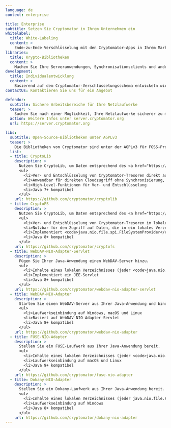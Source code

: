 ```yaml
---
language: de
context: enterprise

title: Enterprise
subtitle: Setzen Sie Cryptomator in Ihrem Unternehmen ein
whitelabel:
  title: White-Labeling
  content: >
    Ende-zu-Ende Verschlüsselung mit den Cryptomator-Apps in Ihrem Markendesign: Wir entwickeln für Sie individuelle Versionen der Apps.
libraries:
  title: Krypto-Bibliotheken
  content: >
    Machen Sie Ihre Serveranwendungen, Synchronisationsclients und andere Systeme sicherer mit der Cryptomator-Technologie: Unsere Bibliotheken lassen sich in viele Anwendungen integrieren.
development:
  title: Individualentwicklung
  content: >
    Basierend auf dem Cryptomator-Verschlüsselungsschema entwickeln wir für Sie individuelle Anwendungen und Systeme.
contactUs: Kontaktieren Sie uns für ein Angebot

defendor:
  subtitle: Sichere Arbeitsbereiche für Ihre Netzlaufwerke
  teaser: >
    Suchen Sie nach einer Möglichkeit, Ihre Netzlaufwerke sicherer zu machen? Da Cryptomator für Cloudspeicher optimiert ist und hauptsächlich von Privatanwendern genutzt wird, bieten wir mit Cryptomator Server ein neues Tool für Unternehmen und Teams an. Cryptomator Server fügt Sicherheitsfunktionen wie Anti-Malware-Filter, Dateiverschlüsselung, Dateiversionierung und Backups zu Ihren Cloud- oder netzwerkbasierten Dateispeichern hinzu.
  action: Weitere Infos unter server.cryptomator.org
  url: https://server.cryptomator.org

libs:
  subtitle: Open-Source-Bibliotheken unter AGPLv3
  teaser: >
    Die Bibliotheken von Cryptomator sind unter der AGPLv3 für FOSS-Projekte sowie einer von der LGPL abgeleiteten kommerziellen Lizenz für unabhängige Softwareanbieter und Reseller lizenziert. Wenn Sie diese Bibliotheken in Anwendungen verwenden möchten, die nicht unter der AGPL lizenziert sind, wenden Sie sich bitte an unser <a href="mailto:sales@cryptomator.org">Sales-Team</a>.
  list:
  - title: CryptoLib
    description: >
      Nutzen Sie CryptoLib, um Daten entsprechend des <a href="https://docs.cryptomator.org/en/latest/security/architecture/" target="_blank">Cryptomator Verschlüsselungsschemas</a> zu ver- und entschlüsseln.
      <ul>
        <li>Ver- und Entschlüsselung von Cryptomator-Tresoren direkt aus der Cloud
        <li>Anwendbar für direkten Cloudzugriff ohne Synchronisierung, z.B. für Apps für Android™
        <li>High-Level-Funktionen für Ver- und Entschlüsselung
        <li>Java 7+ kompatibel
      </ul>
    url: https://github.com/cryptomator/cryptolib
  - title: CryptoFS
    description: >
      Nutzen Sie CryptoLib, um Daten entsprechend des <a href="https://docs.cryptomator.org/en/latest/security/architecture/" target="_blank">Cryptomator Verschlüsselungsschemas</a> zu ver- und entschlüsseln.
      <ul>
        <li>Ver- und Entschlüsselung von Cryptomator-Tresoren im lokalen Dateisystem
        <li>Nutzbar für den Zugriff auf Daten, die in ein lokales Verzeichnis synchronisiert wurden
        <li>Implementiert <code>java.nio.file.spi.FileSystemProvider</code> entsprechend JSR-203 durch Nutzung von CryptoLib
        <li>Java 8+ kompatibel
      </ul>
    url: https://github.com/cryptomator/cryptofs
  - title: WebDAV-NIO-Adapter-Servlet
    description: >
      Fügen Sie Ihrer Java-Anwendung einen WebDAV-Server hinzu.
      <ul>
        <li>Inhalte eines lokalen Verzeichnisses (jeder <code>java.nio.file.Path</code>) werden per WebDAV bereitgestellt
        <li>Implementiert ein JEE-Servlet
        <li>Java 8+ kompatibel
      </ul>
    url: https://github.com/cryptomator/webdav-nio-adapter-servlet
  - title: WebDAV-NIO-Adapter
    description: >
      Starten Sie einen WebDAV-Server aus Ihrer Java-Anwendung und binden Sie diesen als Laufwerk ein.
      <ul>
        <li>Laufwerkseinbindung auf Windows, macOS und Linux
        <li>Basiert auf WebDAV-NIO-Adapter-Servlet
        <li>Java 8+ kompatibel
      </ul>
    url: https://github.com/cryptomator/webdav-nio-adapter
  - title: FUSE-NIO-Adapter
    description: >
      Stellen Sie ein FUSE-Laufwerk aus Ihrer Java-Anwendung bereit.
      <ul>
        <li>Inhalte eines lokalen Verzeichnisses (jeder <code>java.nio.file.Path</code>) werden per FUSE bereitgestellt
        <li>Laufwerkseinbindung auf macOS und Linux
        <li>Java 9+ kompatibel
      </ul>
    url: https://github.com/cryptomator/fuse-nio-adapter
  - title: Dokany-NIO-Adapter
    description: >
      Stellen Sie ein Dokany-Laufwerk aus Ihrer Java-Anwendung bereit.
      <ul>
        <li>Inhalte eines lokalen Verzeichnisses (jeder java.nio.file.Path) werden per Dokany bereitgestellt
        <li>Laufwerkseinbindung auf Windows
        <li>Java 8+ kompatibel
      </ul>
    url: https://github.com/cryptomator/dokany-nio-adapter
---
```

